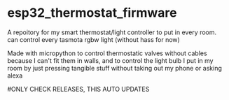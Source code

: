# esp32_thermostat_firmware
A repoitory for my smart thermostat/light controller to put in every room. can control every tasmota rgbw light (without hass for now)

Made with micropython to control thermostatic valves without cables because I can't fit them in walls, and to control the light bulb I put in my room by just pressing tangible stuff without taking out my phone or asking alexa

#ONLY CHECK RELEASES, THIS AUTO UPDATES
